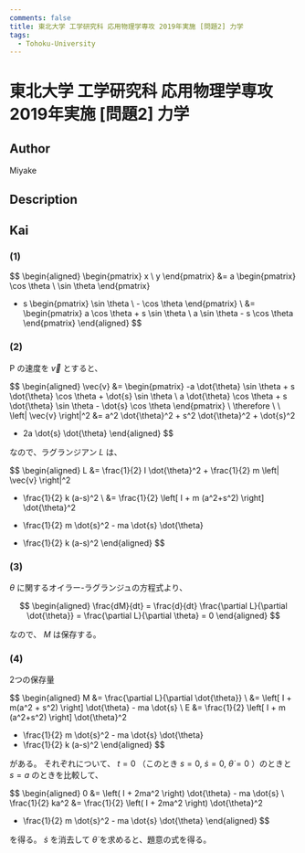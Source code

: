 ```yaml
---
comments: false
title: 東北大学 工学研究科 応用物理学専攻 2019年実施 [問題2] 力学
tags:
  - Tohoku-University
---
```

# 東北大学 工学研究科 応用物理学専攻 2019年実施 \[問題2\] 力学

## **Author**
Miyake

## **Description**

## **Kai**
### (1)

$$
\begin{aligned}
\begin{pmatrix} x \\ y \end{pmatrix}
&= a \begin{pmatrix} \cos \theta \\ \sin \theta \end{pmatrix}
+ s \begin{pmatrix} \sin \theta \\ - \cos \theta \end{pmatrix}
\\
&= \begin{pmatrix} a \cos \theta + s \sin \theta \\
a \sin \theta - s \cos \theta \end{pmatrix}
\end{aligned}
$$

### (2)
P の速度を $\vec{v}$ とすると、

$$
\begin{aligned}
\vec{v}
&= \begin{pmatrix}
-a \dot{\theta} \sin \theta + s \dot{\theta} \cos \theta + \dot{s} \sin \theta \\
a \dot{\theta} \cos \theta + s \dot{\theta} \sin \theta - \dot{s} \cos \theta
\end{pmatrix}
\\
\therefore \ \ 
\left| \vec{v} \right|^2
&= a^2 \dot{\theta}^2 + s^2 \dot{\theta}^2 + \dot{s}^2
- 2a \dot{s} \dot{\theta}
\end{aligned}
$$

なので、ラグランジアン $L$ は、

$$
\begin{aligned}
L
&= \frac{1}{2} I \dot{\theta}^2 + \frac{1}{2} m \left| \vec{v} \right|^2
- \frac{1}{2} k (a-s)^2
\\
&= \frac{1}{2} \left[ I + m (a^2+s^2) \right] \dot{\theta}^2
+ \frac{1}{2} m \dot{s}^2 - ma \dot{s} \dot{\theta}
- \frac{1}{2} k (a-s)^2
\end{aligned}
$$

### (3)
$\theta$ に関するオイラー-ラグランジュの方程式より、

$$
\begin{aligned}
\frac{dM}{dt}
= \frac{d}{dt} \frac{\partial L}{\partial \dot{\theta}}
= \frac{\partial L}{\partial \theta}
= 0
\end{aligned}
$$

なので、 $M$ は保存する。

### (4)
2つの保存量

$$
\begin{aligned}
M
&= \frac{\partial L}{\partial \dot{\theta}}
\\
&= \left[ I + m(a^2 + s^2) \right] \dot{\theta} - ma \dot{s}
\\
E
&= \frac{1}{2} \left[ I + m (a^2+s^2) \right] \dot{\theta}^2
+ \frac{1}{2} m \dot{s}^2 - ma \dot{s} \dot{\theta}
+ \frac{1}{2} k (a-s)^2
\end{aligned}
$$

がある。
それぞれについて、
$t=0$ （このとき $s=0, \ \dot{s}=0, \ \dot{\theta}=0$ ）のときと
$s=a$ のときを比較して、

$$
\begin{aligned}
0
&= \left( I + 2ma^2 \right) \dot{\theta} - ma \dot{s}
\\
\frac{1}{2} ka^2
&= \frac{1}{2} \left( I + 2ma^2 \right) \dot{\theta}^2
+ \frac{1}{2} m \dot{s}^2 - ma \dot{s} \dot{\theta}
\end{aligned}
$$

を得る。
$\dot{s}$ を消去して $\dot{\theta}$ を求めると、題意の式を得る。